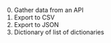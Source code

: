 0. Gather data from an API
1. Export to CSV
2. Export to JSON
3. Dictionary of list of dictionaries
